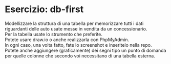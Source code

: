 Esercizio: db-first
===
Modellizzare la struttura di una tabella per memorizzare tutti i dati riguardanti delle auto usate messe in vendita da un concessionario.  
Per la tabella usate lo strumento che preferite.  
Potete usare draw.io o anche realizzarla con PhpMyAdmin.  
In ogni caso, una volta fatto, fate lo screenshot e inseritelo nella repo.  
Potete anche aggiungere (graficamente) dei segni tipo un punto di domanda per quelle colonne che secondo voi necessitano di una tabella esterna.